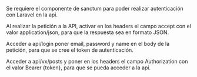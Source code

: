 Se requiere el componente de sanctum para poder realizar autenticación con Laravel en la api.

Al realizar la petición a la API, activar en los headers el campo accept con el valor application/json, para que la respuesta sea en formato JSON.

Acceder a api/login poner email, password y name en el body de la petición, para que se cree el token de autenticación.

Acceder a api/vx/posts y poner en los headers el campo Authorization con el valor Bearer {token}, para que se pueda acceder a la api.
